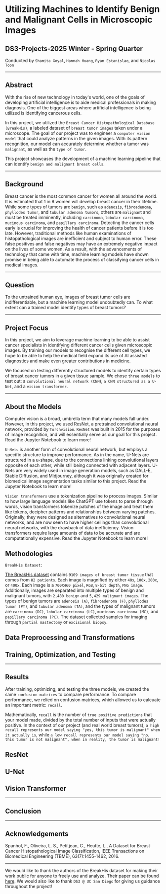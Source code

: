 # Utilizing Machines to Identify Benign and Malignant Cells in Microscopic Images
## DS3-Projects-2025 Winter - Spring Quarter
Conducted by `Shamita Goyal`, `Hannah Huang`, `Ryan Estanislao`, and `Nicolas Toon`

---
## Abstract
With the rise of new technology in today's world, one of the goals of developing artificial intelligence is to aide medical professionals in making diagnosis. One of the biggest areas where artificial intelligence is being utilized is identifying cancerous cells.

In this project, we utilized the `Breast Cancer Histopathological Database (BreakHis)`, a labeled dataset of `breast tumor images` taken under a microscope. The goal of our project was to engineer a `computer vision model` that could analyze patterns in the given images. With its pattern recognition, our model can accurately determine whether a tumor was `malignant`, as well as the `type of tumor`.

This project showcases the development of a machine learning pipeline that can identify `benign and malignant breast cells`.

---
## Background
Breast cancer is the most common cancer for women all around the world. It is estimated that 1 in 8 women will develop breast cancer in their lifetime. While some types of tumors are `benign`, such as `adenosis`, `fibroadenoma`, `phyllodes tumor`, and `tubular adenoma tumors`, others are `malignan`t and must be treated imminently, including `carcinoma`, `lobular carcinoma`, `mucinous carcinoma`, and `papillary carcinoma`. Detecting the cancer cells early is crucial for improving the health of cancer patients before it is too late. However, traditional methods like human examinations of histopathological images are inefficient and subject to human error. These false positives and false negatives may have an extremely negative impact on the lives of some women. As a result, with the advancements of technology that came with time, machine learning models have shown promise in being able to automate the process of classifying cancer cells in medical images.

---
## Question
To the untrained human eye, images of breast tumor cells are indifferentiable, but a machine learning model undoubtedly can. To what extent can a trained model identify types of breast tumors?

---
## Project Focus
In this project, we aim to leverage machine learning to be able to assist cancer specialists in identifying different cancer cells given microscopic images. By training our models to recognise the different cell types, we hope to be able to help the medical field expand its use of AI assisted diagnostics and make even greater contributions in medicine.

We focused on testing differently structured models to identify certain types of breast cancer tumors in a given tissue sample. We chose `three models` to test out: a `convolutional neural network (CNN`), `a CNN structured as a U-Net`, and a `vision transformer`.

---
## About the Models

Computer vision is a broad, umbrella term that many models fall under. However, in this project, we used ResNet, a pretrained convolutional neural network, provided by `Torchvision`. `ResNet` was built in 2015 for the purposes of image recognition, and will essentially serve as our goal for this project. Read the Jupyter Notebook to learn more!

`U-Nets` is another form of convolutional neural network, but employs a specific structure to improve performance. As in the name, U-Nets are structured in a u-shape, due to the connections linking convolutional layers opposite of each other, while still being connected with adjacent layers. U-Nets are very widely used in image generation models, such as DALL-E, Stable Diffusion, and Midjourney, although it was originally created for biomedical image segmentation tasks similar to this project. Read the Jupyter Notebook to learn more!

`Vision transformers` use a tokenization pipeline to process images. Similar to how large language models like ChatGPT use tokens to parse through words, vision transformers tokenize patches of the image and treat them like tokens, decipher patterns and relationships between varying patches. Originally, they were designed as alternatives to convolutional neural networks, and are now seen to have higher ceilings than convolutional neural networks, with the drawback of data inefficiency. Vision transformers require large amounts of data to be accurate and are computationally expensive. Read the Jupyter Notebook to learn more!

## Methodologies

`BreakHis Dataset:`

[The BreakHis dataset](https://www.kaggle.com/datasets/ambarish/breakhis) contains `9109 images of breast tumor tissue` that comes from `82 patients`. Each image is magnified by either `40x`, `100x`, `200x`, or `400x`. Each image is a `700X460 pixel`, `RGB`, `8-bit depth`, `PNG image`. Additionally, images are separated into multiple types of benign and malignant tumors, with `2,480 benign` and `5,429 malignant images`. The types of benign tumors are `adenosis (A)`, `fibroadenoma (F)`, `phyllodes tumor (PT)`, and `tubular adenoma (TA)`, and the types of malignant tumors are `carcinoma (DC)`, `lobular carcinoma (LC)`, `mucinous carcinoma (MC)`, and `papillary carcinoma (PC)`. The dataset collected samples for imaging through `partial mastectomy` or `excisional biopsy`.

## Data Preprocessing and Transformations

## Training, Optimization, and Testing

---

## Results
After training, optimizing, and testing the three models, we created the same `confusion matrices` to compare performance. To compare performance, we relied on confusion matrices, which allowed us to calcuate an important metric: `recall`.

Mathematically, `recall` is the number of `true positive predictions` that your model made, divided by the total number of inputs that were actually positive. In the context of our project (and real world breast tumors), `a high recall represents our model saying "yes, this tumor is malignant" when it actually is`, while `a low recall represents our model saying "no, this tumor is not malignant", when in reality, the tumor is malignant!`

## ResNet

## U-Net

## Vision Transformer

---

## Conclusion

---

## Acknowledgements
Spanhol, F., Oliveira, L. S., Petitjean, C., Heutte, L., A Dataset for Breast Cancer Histopathological Image Classification, IEEE Transactions on Biomedical Engineering (TBME), 63(7):1455-1462, 2016.

---
We would like to thank the authors of the BreakHis dataset for making their work public for anyone to freely use and analyze. Their paper can be found [here](https://www.inf.ufpr.br/lesoliveira/download/TBME-00608-2015-R2-preprint.pdf). We would also like to thank `DS3 @ UC San Diego` for giving us guidance throughout the project!





